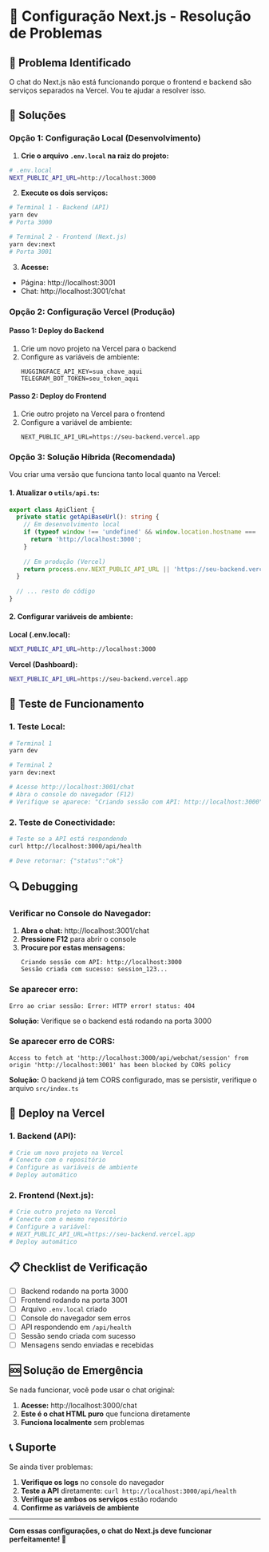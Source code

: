 # 🔧 Configuração Next.js - Resolução de Problemas

## 🚨 Problema Identificado

O chat do Next.js não está funcionando porque o frontend e backend são serviços separados na Vercel. Vou te ajudar a resolver isso.

## 🔧 Soluções

### **Opção 1: Configuração Local (Desenvolvimento)**

1. **Crie o arquivo `.env.local` na raiz do projeto:**
```bash
# .env.local
NEXT_PUBLIC_API_URL=http://localhost:3000
```

2. **Execute os dois serviços:**
```bash
# Terminal 1 - Backend (API)
yarn dev
# Porta 3000

# Terminal 2 - Frontend (Next.js)
yarn dev:next
# Porta 3001
```

3. **Acesse:**
- Página: http://localhost:3001
- Chat: http://localhost:3001/chat

### **Opção 2: Configuração Vercel (Produção)**

#### **Passo 1: Deploy do Backend**
1. Crie um novo projeto na Vercel para o backend
2. Configure as variáveis de ambiente:
   ```
   HUGGINGFACE_API_KEY=sua_chave_aqui
   TELEGRAM_BOT_TOKEN=seu_token_aqui
   ```

#### **Passo 2: Deploy do Frontend**
1. Crie outro projeto na Vercel para o frontend
2. Configure a variável de ambiente:
   ```
   NEXT_PUBLIC_API_URL=https://seu-backend.vercel.app
   ```

### **Opção 3: Solução Híbrida (Recomendada)**

Vou criar uma versão que funciona tanto local quanto na Vercel:

#### **1. Atualizar o `utils/api.ts`:**
```typescript
export class ApiClient {
  private static getApiBaseUrl(): string {
    // Em desenvolvimento local
    if (typeof window !== 'undefined' && window.location.hostname === 'localhost') {
      return 'http://localhost:3000';
    }
    
    // Em produção (Vercel)
    return process.env.NEXT_PUBLIC_API_URL || 'https://seu-backend.vercel.app';
  }
  
  // ... resto do código
}
```

#### **2. Configurar variáveis de ambiente:**

**Local (.env.local):**
```bash
NEXT_PUBLIC_API_URL=http://localhost:3000
```

**Vercel (Dashboard):**
```bash
NEXT_PUBLIC_API_URL=https://seu-backend.vercel.app
```

## 🧪 Teste de Funcionamento

### **1. Teste Local:**
```bash
# Terminal 1
yarn dev

# Terminal 2  
yarn dev:next

# Acesse http://localhost:3001/chat
# Abra o console do navegador (F12)
# Verifique se aparece: "Criando sessão com API: http://localhost:3000"
```

### **2. Teste de Conectividade:**
```bash
# Teste se a API está respondendo
curl http://localhost:3000/api/health

# Deve retornar: {"status":"ok"}
```

## 🔍 Debugging

### **Verificar no Console do Navegador:**

1. **Abra o chat:** http://localhost:3001/chat
2. **Pressione F12** para abrir o console
3. **Procure por estas mensagens:**
   ```
   Criando sessão com API: http://localhost:3000
   Sessão criada com sucesso: session_123...
   ```

### **Se aparecer erro:**
```
Erro ao criar sessão: Error: HTTP error! status: 404
```

**Solução:** Verifique se o backend está rodando na porta 3000

### **Se aparecer erro de CORS:**
```
Access to fetch at 'http://localhost:3000/api/webchat/session' from origin 'http://localhost:3001' has been blocked by CORS policy
```

**Solução:** O backend já tem CORS configurado, mas se persistir, verifique o arquivo `src/index.ts`

## 🚀 Deploy na Vercel

### **1. Backend (API):**
```bash
# Crie um novo projeto na Vercel
# Conecte com o repositório
# Configure as variáveis de ambiente
# Deploy automático
```

### **2. Frontend (Next.js):**
```bash
# Crie outro projeto na Vercel
# Conecte com o mesmo repositório
# Configure a variável:
# NEXT_PUBLIC_API_URL=https://seu-backend.vercel.app
# Deploy automático
```

## 📋 Checklist de Verificação

- [ ] Backend rodando na porta 3000
- [ ] Frontend rodando na porta 3001
- [ ] Arquivo `.env.local` criado
- [ ] Console do navegador sem erros
- [ ] API respondendo em `/api/health`
- [ ] Sessão sendo criada com sucesso
- [ ] Mensagens sendo enviadas e recebidas

## 🆘 Solução de Emergência

Se nada funcionar, você pode usar o chat original:

1. **Acesse:** http://localhost:3000/chat
2. **Este é o chat HTML puro** que funciona diretamente
3. **Funciona localmente** sem problemas

## 📞 Suporte

Se ainda tiver problemas:

1. **Verifique os logs** no console do navegador
2. **Teste a API** diretamente: `curl http://localhost:3000/api/health`
3. **Verifique se ambos os serviços** estão rodando
4. **Confirme as variáveis de ambiente**

---

**Com essas configurações, o chat do Next.js deve funcionar perfeitamente! 🎉** 
